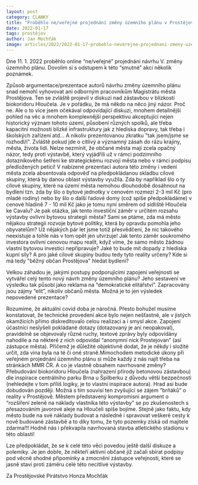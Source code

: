 ```yaml
---
layout: post
category: CLANKY
title: "Proběhlo ne/veřejné projednání změny územního plánu v Prostějově"
date: 2022-01-17
tags: prostějov
author: Jan Mochťák
image: articles/2022/2022-01-17-probehlo-neverejne-projednani-zmeny-uzemniho-planu.jpg  #751x422 pixelu
---
```

Dne 11. 1. 2022 proběhlo online “ne/veřejné” projednání návrhu V. změny územního plánu. Dovolím si s odstupem k této “smutné” akci několik poznámek. 

Způsob argumentace/prezentace autorů návrhu změny územního plánu snad nemohl vyhovovat ani odborným pracovníkům Magistrátu města Prostějova. Ten se zvláště projevil v diskuzi nad zástavbou v blízkosti biokoridoru Hloučela. Je v pořádku, že má někdo na něco jiný názor. Proč ne. Ale o to více jsem očekával odpovídající diskuzi, mnohem detailnější pohled na věc a mnohem komplexnější perspektivu akceptující nejen historický význam tohoto území, působení různých spolků, ale třeba kapacitní možnosti blízké infrastruktury jak z hlediska dopravy, tak třeba i školských zařízení atd…  A nikoliv prezentovanou zkratku "tak jsem/jsme se rozhodl/i". Zvláště pokud jde o citlivý a významný zásah do rázu krajiny, města, života lidí. Nelze nezmínit, že občané města mají zcela opačný názor, tedy proti výstavbě, který vyjádřili už v rámci podzimního dotazníkového šetření ke strategickému rozvoji města nebo v rámci podpisu předložených peticí! V nabízené prezentaci autora této změny i vedení města zcela absentovala odpověď na předpokládanou skladbu cílové skupiny, která by danou oblast výstavby využila. Zda by například šlo o ty cílové skupiny, které na území města nemohou dlouhodobě dosáhnout na bydlení tzn. zda by šlo o bytové jednotky v cenovém rozmezí 2-3 mil Kč (pro mladé rodiny) nebo by šlo o další řadové domy (což spíše předpokládáme) v cenové hladině 7 - 10 mil Kč jako je tomu nyní směrem od sídliště Hloučela ke Cavalu? Je pak otázka, jak tento investiční záměr v určitém rozsahu výstavby ovlivní bytovou strategii města? Sami se ptáme, zda má město nějakou strategii rozvoje bytové politiky, která by opravdu pomohla jeho obyvatelům? Už nějakých pár let jsme totiž přesvědčeni, že nic takového neexistuje a tohle nás v tom opět jen utvrzuje! Jak tento záměr soukromého investora ovlivní cenovou mapu realit, když víme, že samo město žádnou vlastní bytovou investici nepřipravuje? Jaké to bude mít dopady z hlediska kupní síly? A pro jaké cílové skupiny budou tedy tyto reality určeny? Kde si má tedy "běžný občan Prostějova" hledat bydlení?     

Velkou záhadou je, jakými postupy podporujícími zapojení veřejnosti se vytvářel celý tento nový návrh změny územního plánu? Jeho sestavení ve výsledku tak působí jako reklama na “demokratické elitářství”. Zapracovány jsou zájmy “elit”, nikoliv občanů města. Možná je to jen výsledek nepovedené prezentace?  

Rozumíme, že aktuální covid doba je náročná. Přesto bohužel musíme konstatovat, že technické provedení akce bylo nejen nešťastné, ale v jistých okamžicích přímo diskreditovalo celou realizaci a i smysl akce. Zapojení účastníci neslyšeli pokládané dotazy (dotazovaný je ani neopakoval), pravidelně se objevovaly různé ruchy, textové zprávy byly odpovídány nahodile a na některé z nich odpovídal “anonymní nick Prostejovan” (asi zástupce města). Přičemž je důležité objektivně dodat, že je někdy i složité určit, zda vina byla na té či oné straně.Mimochodem metodické úkony při veřejném projednání územního plánu si může každý z nás najít třeba na stránkách MMR ČR. 
A co je vlastně obsahem navrhované změny? Přebudování biokoridoru Hloučela (nahrazení přírody betonovou zástavbou) dle inspirace centrálního parku Brna u Špilberku z důvodu větší bezpečnosti (nehledejte v tom příliš logiky, je to vlastní inspirace autora). Hrad asi bude dobudován později. Možná s tím souvisí ten zvyšující se zájem “brňáků” o reality v Prostějově. Městem představený kompromisní argument o “rozšíření zeleně na náklady vlastníka této výstavby” se po zkušenostech s přesazováním javorové aleje na Hloučeli spíše bojíme. Stejně jako faktu, kdy město bude na své náklady budovat a následně i spravovat veškeré cesty k nově budované zástavbě a to díky tomu, že tyto pozemky získá od majitele zdarma!!! Hodně nás i překvapila navrhovaná stavba atletického stadionu v této oblasti!  

Lze předpokládat, že se k celé této věci povedou ještě další diskuze a polemiky. Je jen dobře, že někteří aktivní občané již začali sbírat podpisy pod věcně shodné připomínky a zmocnění zástupce veřejnosti, které se jasně staví proti záměru celé této necitlivé výstavby.  

Za Prostějovské Pirátstvo 
Honza Mochťák

